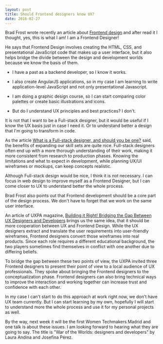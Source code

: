```yaml
---
layout: post
title: Should Frontend designers know UX?
date: 2016-02-27
---
```


Brad Frost wrote recently an article about <a href="http://bradfrost.com/blog/post/frontend-design/" target="_blank">Frontend design</a> and after read it I thought, yes, this is what I am! I am a Frontend Designer! 

He says that Frontend Design involves creating the HTML, CSS, and presentational JavaScript code that makes up a user interface, but it also helps bridge the divide between the design and development worlds because we know the basis of them.

- I have a past as a backend developer, so I know it works. 

- I also create AngularJS applications, so in my case I am learning to write application-level JavaScript and not only presentational Javascript. 

- I am doing a graphic design course, so I can start comparing color palettes or create basic illustrations and icons.   

- But do I understand UX principles and best practices? I don't. 


It is not that I want to be a Full-stack designer, but it would be useful if I know the UX basis just in case I need it. Or to understand better a design that I'm going to transform in code.

As the article <a href="http://webdesignerdepot.com/2015/06/what-is-a-full-stack-designer-and-should-you-be-one/" target="_blank">What is a Full-stack designer, and should you be one?</a> said, the benefits of expanding our skill sets are quite nice. Full-stack designers often end up with a more thorough understanding of their work, making it more consistent from research to production phases. Knowing the limitations and what to expect in development, while planning UX/UI wireframes or mockups, can keep concepts realistic. 

Although Full-stack design would be nice, I think it is not necessary. I can focus in web design to improve myself as a Frontend Designer, but I can come closer to UX to understand better the whole process. 

Brad Frost also points out that Frontend development should be a core part of the design process. We don't have to forget that we work on the same user interface.

An article of UXPA magazine, <a href="http://uxpamagazine.org/building-it-right/" target="_blank">Building it Right! Bridging the Gap Between UX Designers and Developers</a> brings us the same idea, that it should be more cooperation between UX and Frontend Design. While the UX designers extract and translate the user requirements into user-friendly wireframes, Frontend designers convert those wireframes into real products. Since each role requires a different educational background, the two players sometimes find themselves in conflict with one another due to differing beliefs.

To bridge the gap between these two points of view, the UXPA invited three Frontend designers to present their point of view to a local audience of UX professionals. They spoke about bringing the Frontend designers to the conceptualization phase. Frontend designers can also bring technical ways to improve the interaction and working together can increase trust and confidence with each other.

In my case I can't start to do this approach at work right now, we don't have UX team currently. But I can start learning by my own, hopefully I will start to understand more the whole process and use it for my personal projects as well. 

By the way, next week it will be the first Women Techmakers Madrid and one talk is about these issues. I am looking forward to hearing what they are going to say. The title is "War of the Worlds: designers and developers" by Laura Andina and Josefina Pérez.


